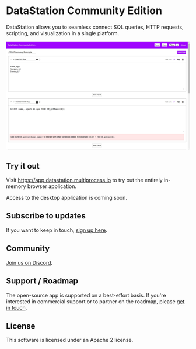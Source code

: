# DataStation Community Edition

DataStation allows you to seamless connect SQL queries, HTTP requests,
scripting, and visualization in a single platform.

![A screenshot of app.datastation.multiprocess.io](./screenshot.jpg)

## Try it out

Visit https://app.datastation.multiprocess.io to try out the entirely
in-memory browser application.

Access to the desktop application is coming soon.

## Subscribe to updates

If you want to keep in touch, [sign up
here](https://forms.gle/wH5fdxrxXwZHoNxk8).

## Community

[Join us on Discord](https://discord.gg/f2wQBc4bXX).

## Support / Roadmap

The open-source app is supported on a best-effort basis. If you're
interested in commercial support or to partner on the roadmap, please
[get in touch](mailto:phil@multiprocess.io).

## License

This software is licensed under an Apache 2 license.
